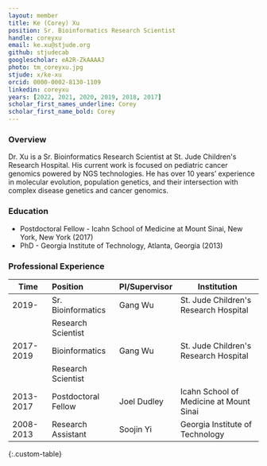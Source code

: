 ```yaml
---
layout: member
title: Ke (Corey) Xu
position: Sr. Bioinformatics Research Scientist
handle: coreyxu
email: ke.xu@stjude.org
github: stjudecab
googlescholar: eA2R-ZkAAAAJ
photo: tm_coreyxu.jpg
stjude: x/ke-xu
orcid: 0000-0002-8130-1109
linkedin: coreyxu
years: [2022, 2021, 2020, 2019, 2018, 2017]
scholar_first_names_underline: Corey
scholar_first_name_bold: Corey
---
```


### Overview
Dr. Xu is a Sr. Bioinformatics Research Scientist at St. Jude Children's Research Hospital. His current work is focused on pediatric cancer genomics powered by NGS technologies. He has over 10 years’ experience in molecular evolution, population genetics, and their intersection with complex disease genetics and cancer genomics.  

### Education
- Postdoctoral Fellow - Icahn School of Medicine at Mount Sinai, New York, New York (2017)
- PhD - Georgia Institute of Technology, Atlanta, Georgia (2013)

### Professional Experience

Time        | Position                   | PI/Supervisor    | Institution                                   |
----------- | :-----------               | -----------      | -----------                                   |
2019-       | Sr. Bioinformatics         | Gang Wu          | St. Jude Children's Research Hospital         |
            | Research Scientist         |                  |                                               |
2017-2019   | Bioinformatics             | Gang Wu          | St. Jude Children's Research Hospital         |
            | Research Scientist         |                  |                                               |
2013-2017   | Postdoctoral Fellow        | Joel Dudley      | Icahn School of Medicine at Mount Sinai       |
2008-2013   | Research Assistant         | Soojin Yi        | Georgia Institute of Technology               |
{:.custom-table}

